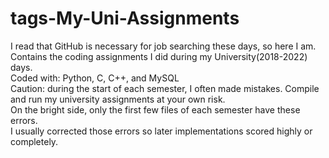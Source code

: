 # tags-My-Uni-Assignments
I read that GitHub is necessary for job searching these days, so here I am.<br />
Contains the coding assignments I did during my University(2018-2022) days.<br />
Coded with: Python, C, C++, and MySQL<br />
Caution: during the start of each semester, I often made mistakes.  Compile and run my university assignments at your own risk.<br />
On the bright side, only the first few files of each semester have these errors.<br />
I usually corrected those errors so later implementations scored highly or completely.<br />
